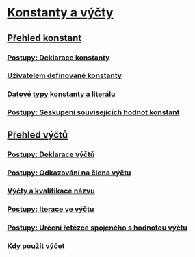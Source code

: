 # [Konstanty a výčty](index.md)
## [Přehled konstant](constants-overview.md)
### [Postupy: Deklarace konstanty](how-to-declare-a-constant.md)
### [Uživatelem definované konstanty](user-defined-constants.md)
### [Datové typy konstanty a literálu](constant-and-literal-data-types.md)
### [Postupy: Seskupení souvisejících hodnot konstant](how-to-group-related-constant-values-together.md)
## [Přehled výčtů](enumerations-overview.md)
### [Postupy: Deklarace výčtů](how-to-declare-enumerations.md)
### [Postupy: Odkazování na člena výčtu](how-to-refer-to-an-enumeration-member.md)
### [Výčty a kvalifikace názvu](enumerations-and-name-qualification.md)
### [Postupy: Iterace ve výčtu](how-to-iterate-through-an-enumeration.md)
### [Postupy: Určení řetězce spojeného s hodnotou výčtu](how-to-determine-the-string-associated-with-an-enumeration-value.md)
### [Kdy použít výčet](when-to-use-an-enumeration.md)
